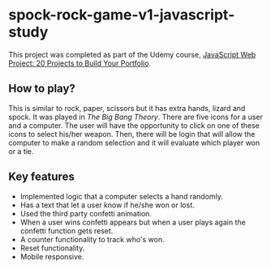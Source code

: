 # spock-rock-game-v1-javascript-study

This project was completed as part of the Udemy course, [JavaScript Web Project: 20 Projects to Build Your Portfolio](https://www.udemy.com/course/javascript-web-projects-to-build-your-portfolio-resume/).

## How to play?

This is similar to rock, paper, scissors but it has extra hands, lizard and spock. It was played in *The Big Bang Theory*. 
There are five icons for a user and a computer. The user will have the opportunity to click on one of these icons to select his/her weapon. Then, there will be login that will allow the computer to make a random selection and it will evaluate which player won or a tie. 

## Key features

- Implemented logic that a computer selects a hand randomly.
- Has a text that let a user know if he/she won or lost.
- Used the third party confetti animation. 
- When a user wins confetti appears but when a user plays again the confetti function gets reset.
- A counter functionality to track who's won.
- Reset functionality.
- Mobile responsive.